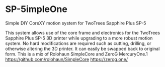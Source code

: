# SP-5impleOne
Simple DIY CoreXY motion system for TwoTrees Sapphire Plus SP-5

This system allows use of the core frame and electronics for the TwoTrees Sapphire Plus SP-5 3D printer while upgrading to a more robust motion system.
No hard modifications are required such as cutting, drilling, or otherwise altering the 3D printer. It can easily be swapped back to original form. 
This is a mix of Rolohaun SimpleCore and ZeroG MercuryOne.1
  https://github.com/rolohaun/SimpleCore
  https://zerog.one/
